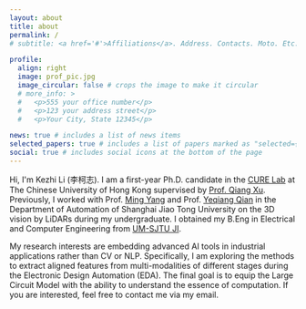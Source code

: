 ```yaml
---
layout: about
title: about
permalink: /
# subtitle: <a href='#'>Affiliations</a>. Address. Contacts. Moto. Etc.

profile:
  align: right
  image: prof_pic.jpg
  image_circular: false # crops the image to make it circular
  # more_info: >
  #   <p>555 your office number</p>
  #   <p>123 your address street</p>
  #   <p>Your City, State 12345</p>

news: true # includes a list of news items
selected_papers: true # includes a list of papers marked as "selected={true}"
social: true # includes social icons at the bottom of the page
---
```


Hi, I'm Kezhi Li (李柯志). I am a first-year Ph.D. candidate in the [CURE Lab](https://cure-lab.github.io/) at The Chinese University of Hong Kong supervised by [Prof. Qiang Xu](https://www.cse.cuhk.edu.hk/people/faculty/qiang-xu/). Previously, I worked with Prof. [Ming Yang](https://cyberc3.sjtu.edu.cn/) and Prof. [Yeqiang Qian](https://automation.sjtu.edu.cn/QIAN-Yeqiang) in the Department of Automation of Shanghai Jiao Tong University on the 3D vision by LiDARs during my undergraduate. I obtained my B.Eng in Electrical and Computer Engineering from [UM-SJTU JI](https://www.ji.sjtu.edu.cn/).

My research interests are embedding advanced AI tools in industrial applications rather than CV or NLP. Specifically, I am exploring the methods to extract aligned features from multi-modalities of different stages during the Electronic Design Automation (EDA). The final goal is to equip the Large Circuit Model with the ability to understand the essence of computation. If you are interested, feel free to contact me via my email.
